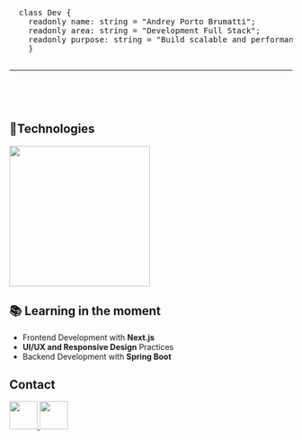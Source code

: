 <!DOCTYPE html>
<html lang="pt">
<head>
  <meta charset="UTF-8">
  <meta name="viewport" content="width=device-width, initial-scale=1.0">
</head>
<body>
  <pre>
  class Dev {
    readonly name: string = "Andrey Porto Brumatti";
    readonly area: string = "Development Full Stack";
    readonly purpose: string = "Build scalable and performant web applications";
    }
  <hr/>
    
  </pre>
  <h2>🔹Technologies</h2>
  <p>
    <img src="https://skillicons.dev/icons?i=typescript,react,nextjs,tailwind,java,spring,docker,kafka" width="250" />
  </p>

  ## 📚 Learning in the moment  
  
- Frontend Development with **Next.js**
- **UI/UX and Responsive Design** Practices
- Backend Development with **Spring Boot**

 ## Contact

<p align="left">
  <a href="https://linkedin.com/in/andrey-porto-brumatti-311b97286" target="_blank">
    <img src="https://skillicons.dev/icons?i=linkedin" width="50" />
  </a>
  <a href="https://mail.google.com/mail/?view=cm&to=andreybrumatti@gmail.com" target="_blank">
    <img src="https://skillicons.dev/icons?i=gmail" width="50" />
  </a>
</p>

</body>
</html>
